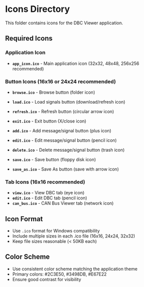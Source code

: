 # Icons Directory

This folder contains icons for the DBC Viewer application.

## Required Icons

### Application Icon
- **`app_icon.ico`** - Main application icon (32x32, 48x48, 256x256 recommended)

### Button Icons (16x16 or 24x24 recommended)
- **`browse.ico`** - Browse button (folder icon)
- **`load.ico`** - Load signals button (download/refresh icon)
- **`refresh.ico`** - Refresh button (circular arrow icon)

- **`exit.ico`** - Exit button (X/close icon)
- **`add.ico`** - Add message/signal button (plus icon)
- **`edit.ico`** - Edit message/signal button (pencil icon)
- **`delete.ico`** - Delete message/signal button (trash icon)
- **`save.ico`** - Save button (floppy disk icon)
- **`save_as.ico`** - Save As button (save with arrow icon)

### Tab Icons (16x16 recommended)
- **`view.ico`** - View DBC tab (eye icon)
- **`edit.ico`** - Edit DBC tab (pencil icon)
- **`can_bus.ico`** - CAN Bus Viewer tab (network icon)

## Icon Format
- Use `.ico` format for Windows compatibility
- Include multiple sizes in each .ico file (16x16, 24x24, 32x32)
- Keep file sizes reasonable (< 50KB each)

## Color Scheme
- Use consistent color scheme matching the application theme
- Primary colors: #2C3E50, #3498DB, #E67E22
- Ensure good contrast for visibility 